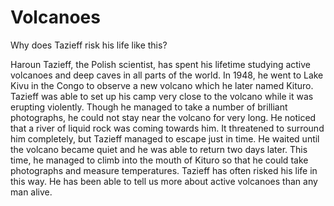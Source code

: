 # Volcanoes

Why does Tazieff risk his life like this?

Haroun Tazieff, the Polish scientist, has spent his lifetime studying active volcanoes and deep caves in all parts of the world. In 1948, he went to Lake Kivu in the Congo to observe a new volcano which he later named Kituro. Tazieff was able to set up his camp very close to the volcano while it was erupting violently. Though he managed to take a number of brilliant photographs, he could not stay near the volcano for very long. He noticed that a river of liquid rock was coming towards him. It threatened to surround him completely, but Tazieff managed to escape just in time. He waited until the volcano became quiet and he was able to return two days later. This time, he managed to climb into the mouth of Kituro so that he could take photographs and measure temperatures. Tazieff has often risked his life in this way. He has been able to tell us more about active volcanoes than any man alive.
